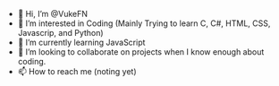 - 👋 Hi, I’m @VukeFN
- 👀 I’m interested in Coding (Mainly Trying to learn C, C#, HTML, CSS, Javascrip, and Python)
- 🌱 I’m currently learning JavaScript
- 💞️ I’m looking to collaborate on projects when I know enough about coding.
- 📫 How to reach me (noting yet)

<!---
VukeFN/VukeFN is a ✨ special ✨ repository because its `README.md` (this file) appears on your GitHub profile.
You can click the Preview link to take a look at your changes.
--->
